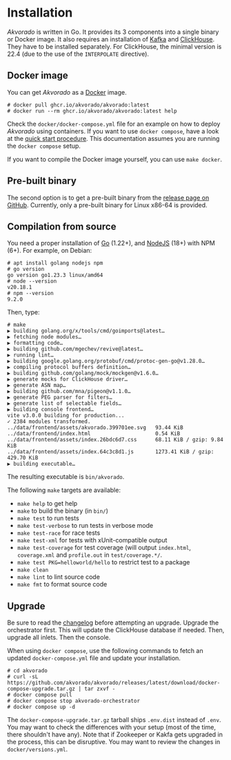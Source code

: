 # Installation

*Akvorado* is written in Go. It provides its 3 components into a
single binary or Docker image. It also requires an installation of
[Kafka](https://kafka.apache.org/quickstart) and
[ClickHouse](https://clickhouse.com/docs/en/getting-started/install/).
They have to be installed separately. For ClickHouse, the minimal
version is 22.4 (due to the use of the `INTERPOLATE` directive).

## Docker image

You can get *Akvorado* as a
[Docker](https://docs.docker.com/get-docker) image.

```console
# docker pull ghcr.io/akvorado/akvorado:latest
# docker run --rm ghcr.io/akvorado/akvorado:latest help
```

Check the `docker/docker-compose.yml` file for an example on how to deploy
*Akvorado* using containers. If you want to use `docker compose`, have a look at
the [quick start procedure](00-intro.md#quick-start). This documentation assumes
you are running the `docker compose` setup.

If you want to compile the Docker image yourself, you can use `make docker`.

## Pre-built binary

The second option is to get a pre-built binary from the [release page
on GitHub](https://github.com/akvorado/akvorado/releases).
Currently, only a pre-built binary for Linux x86-64 is provided.

## Compilation from source

You need a proper installation of [Go](https://go.dev/doc/install) (1.22+), and
[NodeJS](https://nodejs.org/en/download/) (18+) with NPM (6+). For example, on
Debian:

```console
# apt install golang nodejs npm
# go version
go version go1.23.3 linux/amd64
# node --version
v20.18.1
# npm --version
9.2.0
```

Then, type:

```console
# make
▶ building golang.org/x/tools/cmd/goimports@latest…
▶ fetching node modules…
▶ formatting code…
▶ building github.com/mgechev/revive@latest…
▶ running lint…
▶ building google.golang.org/protobuf/cmd/protoc-gen-go@v1.28.0…
▶ compiling protocol buffers definition…
▶ building github.com/golang/mock/mockgen@v1.6.0…
▶ generate mocks for ClickHouse driver…
▶ generate ASN map…
▶ building github.com/mna/pigeon@v1.1.0…
▶ generate PEG parser for filters…
▶ generate list of selectable fields…
▶ building console frontend…
vite v3.0.0 building for production...
✓ 2384 modules transformed.
../data/frontend/assets/akvorado.399701ee.svg   93.44 KiB
../data/frontend/index.html                     0.54 KiB
../data/frontend/assets/index.26bdc6d7.css      68.11 KiB / gzip: 9.84 KiB
../data/frontend/assets/index.64c3c8d1.js       1273.41 KiB / gzip: 429.70 KiB
▶ building executable…
```

The resulting executable is `bin/akvorado`.

The following `make` targets are available:

- `make help` to get help
- `make` to build the binary (in `bin/`)
- `make test` to run tests
- `make test-verbose` to run tests in verbose mode
- `make test-race` for race tests
- `make test-xml` for tests with xUnit-compatible output
- `make test-coverage` for test coverage (will output `index.html`,
  `coverage.xml` and `profile.out` in `test/coverage.*/`.
- `make test PKG=helloworld/hello` to restrict test to a package
- `make clean`
- `make lint` to lint source code
- `make fmt` to format source code

## Upgrade

Be sure to read the [changelog](99-changelog.md) before attempting an upgrade.
Upgrade the orchestrator first. This will update the ClickHouse database if
needed. Then, upgrade all inlets. Then the console.

When using `docker compose`, use the following commands to fetch an updated
`docker-compose.yml` file and update your installation.

```console
# cd akvorado
# curl -sL https://github.com/akvorado/akvorado/releases/latest/download/docker-compose-upgrade.tar.gz | tar zxvf -
# docker compose pull
# docker compose stop akvorado-orchestrator
# docker compose up -d
```

The `docker-compose-upgrade.tar.gz` tarball ships `.env.dist` instead of `.env`.
You may want to check the differences with your setup (most of the time, there
shouldn't have any). Note that if Zookeeper or Kakfa gets upgraded in the
process, this can be disruptive. You may want to review the changes in
`docker/versions.yml`.
